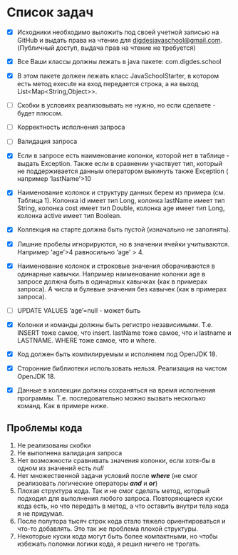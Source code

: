 # Список задач
- [X] Исходники необходимо выложить под своей учетной записью  на  GitHub и выдать права на чтение для digdesjavaschool@gmail.com. (Публичный доступ, выдача прав на чтение не требуется)
- [X] Все Ваши классы должны лежать в java пакете: com.digdes.school
- [X] В этом пакете должен лежать класс JavaSchoolStarter, в котором есть метод execute на вход передается строка, а на выход List<Map<String,Object>>. 
- [ ] Скобки в условиях реализовывать не нужно, но если сделаете - будет плюсом.
- [ ] Корректность исполнения запроса
- [ ] Валидация запроса
- [X] Если в запросе есть наименование колонки, которой нет в таблице - выдать Exception. Также если в сравнении участвует тип, который не поддерживается данным оператором выкинуть также Exception ( например ‘lastName’>10 
- [X] Наименование колонок и структуру данных берем из примера (см. Таблица 1). Колонка id имеет тип Long, колонка lastName имеет тип String, колонка cost имеет тип Double, колонка age имеет тип Long, колонка active имеет тип Boolean.
- [X] Коллекция на старте должна быть пустой (изначально не заполнять).
- [X] Лишние пробелы игнорируются, но в значении ячейки учитываются. Например ‘age’>4  равносильно ‘age’ > 4.
- [X] Наименование колонок и строковые значения оборачиваются в одинарные кавычки. Например наименование колонки age в запросе должна быть в одинарных кавычках (как в примерах запроса). А числа и булевые значения без кавычек (как в примерах запроса).
- [ ] UPDATE VALUES ‘age’=null - может быть
- [X] Колонки и команды должны быть регистро независимыми. Т.е. INSERT тоже самое, что insert. lastName тоже самое, что и lastname и LASTNAME. WHERE тоже самое, что и where.
- [X] Код должен быть компилируемым и исполняем под OpenJDK 18.
- [X] Сторонние библиотеки использовать нельзя. Реализация на чистом OpenJDK 18.
- [X] Данные в коллекции должны сохраняться на время исполнения программы. Т.е. последовательно можно вызвать несколько команд. Как в примере ниже.


## Проблемы кода
1. Не реализованы скобки
2. Не выполнена валидация запроса
3. Нет возможности сравнивать значения колонки, если хотя-бы в одном из значений есть _null_
4. Нет множественной задачи условий после _**where**_ (не смог реализовать логические операторы _**and**_ и _**or**_)
5. Плохая структура кода. Так и не смог сделать метод, который подходил для выполнения любого запроса. Повторяющиеся куски кода есть, но что передать в метод, а что оставить внутри тела кода я не придумал.
6. После полутора тысяч строк кода стало тяжело ориентироваться и что-то добавлять. Это так же проблема плохой структуры.
7. Некоторые куски кода могут быть более компактными, но чтобы избежать поломки логики кода, я решил ничего не трогать.

